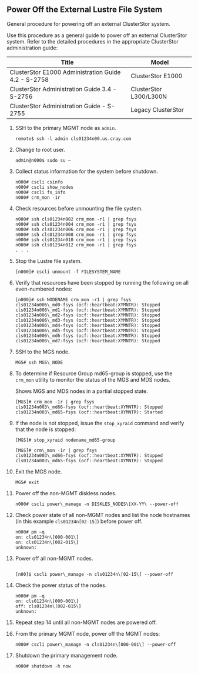 

## Power Off the External Lustre File System

General procedure for powering off an external ClusterStor system.

Use this procedure as a general guide to power off an external ClusterStor system. Refer to the detailed procedures in the appropriate ClusterStor administration guide:

|Title|Model|
|-----|-----|
|ClusterStor E1000 Administration Guide 4.2 - S-2758|ClusterStor E1000|
|ClusterStor Administration Guide 3.4 - S-2756|ClusterStor L300/L300N|
|ClusterStor Administration Guide - S-2755|Legacy ClusterStor|

1.  SSH to the primary MGMT node as `admin`.

    ```screen
    remote$ ssh -l admin cls01234n00.us.cray.com
    ```

2.  Change to root user.

    ```screen
    admin@n000$ sudo su –
    ```

3.  Collect status information for the system before shutdown.

    ```screen
    n000# cscli csinfo
    n000# cscli show_nodes
    n000# cscli fs_info
    n000# crm_mon -1r
    ```

4.  Check resources before unmounting the file system.

    ```screen
    n000# ssh cls01234n002 crm_mon -r1 | grep fsys
    n000# ssh cls01234n004 crm_mon -r1 | grep fsys
    n000# ssh cls01234n006 crm_mon -r1 | grep fsys
    n000# ssh cls01234n008 crm_mon -r1 | grep fsys
    n000# ssh cls01234n010 crm_mon -r1 | grep fsys
    n000# ssh cls01234n012 crm_mon -r1 | grep fsys
    . . .
    ```

5.  Stop the Lustre file system.

    ```screen
    [n000]# cscli unmount -f FILESYSTEM_NAME
    ```

6.  Verify that resources have been stopped by running the following on all even-numbered nodes:

    ```screen
    [n000]# ssh NODENAME crm_mon -r1 | grep fsys
    cls01234n006\_md0-fsys (ocf::heartbeat:XYMNTR): Stopped          
    cls01234n006\_md1-fsys (ocf::heartbeat:XYMNTR): Stopped          
    cls01234n006\_md2-fsys (ocf::heartbeat:XYMNTR): Stopped          
    cls01234n006\_md3-fsys (ocf::heartbeat:XYMNTR): Stopped          
    cls01234n006\_md4-fsys (ocf::heartbeat:XYMNTR): Stopped          
    cls01234n006\_md5-fsys (ocf::heartbeat:XYMNTR): Stopped          
    cls01234n006\_md6-fsys (ocf::heartbeat:XYMNTR): Stopped          
    cls01234n006\_md7-fsys (ocf::heartbeat:XYMNTR): Stopped
    ```

7.  SSH to the MGS node.

    ```screen
    MGS# ssh MGS\_NODE
    
    ```

8.  To determine if Resource Group md65-group is stopped, use the `crm_mon` utility to monitor the status of the MGS and MDS nodes.

    Shows MGS and MDS nodes in a partial stopped state.

    ```screen
    [MGS]# crm_mon -1r | grep fsys
    cls01234n003\_md66-fsys (ocf::heartbeat:XYMNTR): Stopped
    cls01234n003\_md65-fsys (ocf::heartbeat:XYMNTR): Started
    ```

9.  If the node is not stopped, issue the `stop_xyraid` command and verify that the node is stopped:

    ```screen
    [MGS]# stop_xyraid nodename_md65-group
    
    [MGS]# crm\_mon -1r | grep fsys
    cls01234n003\_md66-fsys (ocf::heartbeat:XYMNTR): Stopped
    cls01234n003\_md65-fsys (ocf::heartbeat:XYMNTR): Stopped
    ```

10. Exit the MGS node.

    ```screen
    MGS# exit
    ```

11. Power off the non-MGMT diskless nodes.

    ```screen
    n000# cscli power\_manage -n DISKLES_NODES\[XX-YY\ --power-off
    ```

12. Check power state of all non-MGMT nodes and list the node hostnames \(in this example `cls01234n[02-15]`\) before power off.

    ```screen
    n000# pm –q
    on: cls01234n\[000-001\]
    on: cls01234n\[002-015\]
    unknown:
    ```

13. Power off all non-MGMT nodes.

    ```screen
    
    [n00]$ cscli power\_manage -n cls01234n\[02-15\] --power-off
    ```

14. Check the power status of the nodes.

    ```screen
    n000# pm –q
    on: cls01234n\[000-001\]
    off: cls01234n\[002-015\]
    unknown:
    ```

15. Repeat step 14 until all non-MGMT nodes are powered off.

16. From the primary MGMT node, power off the MGMT nodes:

    ```screen
    n000# cscli power\_manage -n cls01234n\[000-001\] --power-off
    ```

17. Shutdown the primary management node.

    ```screen
    n000# shutdown -h now
    ```






